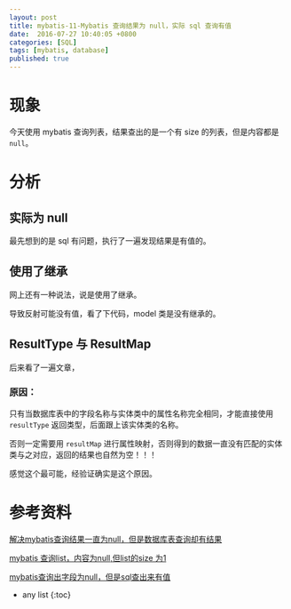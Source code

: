 ```yaml
---
layout: post
title: mybatis-11-Mybatis 查询结果为 null，实际 sql 查询有值
date:  2016-07-27 10:40:05 +0800
categories: [SQL]
tags: [mybatis, database]
published: true
---
```


# 现象

今天使用 mybatis 查询列表，结果查出的是一个有 size 的列表，但是内容都是 `null`。

# 分析

## 实际为 null

最先想到的是 sql 有问题，执行了一遍发现结果是有值的。

## 使用了继承

网上还有一种说法，说是使用了继承。

导致反射可能没有值，看了下代码，model 类是没有继承的。

## ResultType 与 ResultMap

后来看了一遍文章，

### 原因：

只有当数据库表中的字段名称与实体类中的属性名称完全相同，才能直接使用 `resultType` 返回类型，后面跟上该实体类的名称。

否则一定需要用 `resultMap` 进行属性映射，否则得到的数据一直没有匹配的实体类与之对应，返回的结果也自然为空！！！

感觉这个最可能，经验证确实是这个原因。

# 参考资料

[解决mybatis查询结果一直为null，但是数据库表查询却有结果](https://blog.csdn.net/weixin_44009447/article/details/104451526)

[mybatis 查询list，内容为null,但list的size 为1](https://www.cnblogs.com/sanhao/p/11323561.html)

[mybatis查询出字段为null，但是sql查出来有值](https://www.cnblogs.com/coderdxj/p/10498117.html)

* any list
{:toc}









